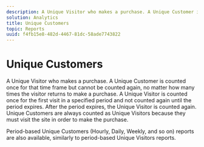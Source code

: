 ```yaml
---
description: A Unique Visitor who makes a purchase. A Unique Customer is counted once for that time frame but cannot be counted again, no matter how many times the visitor returns to make a purchase. A Unique Visitor is counted once for the first visit in a specified period and not counted again until the period expires. After the period expires, the Unique Visitor is counted again. Unique Customers are always counted as Unique Visitors because they must visit the site in order to make the purchase.
solution: Analytics
title: Unique Customers
topic: Reports
uuid: f4fb15e8-482d-4467-81dc-58ade7743822
---
```


# Unique Customers

A Unique Visitor who makes a purchase. A Unique Customer is counted once for that time frame but cannot be counted again, no matter how many times the visitor returns to make a purchase. A Unique Visitor is counted once for the first visit in a specified period and not counted again until the period expires. After the period expires, the Unique Visitor is counted again. Unique Customers are always counted as Unique Visitors because they must visit the site in order to make the purchase.

Period-based Unique Customers (Hourly, Daily, Weekly, and so on) reports are also available, similarly to period-based Unique Visitors reports.
